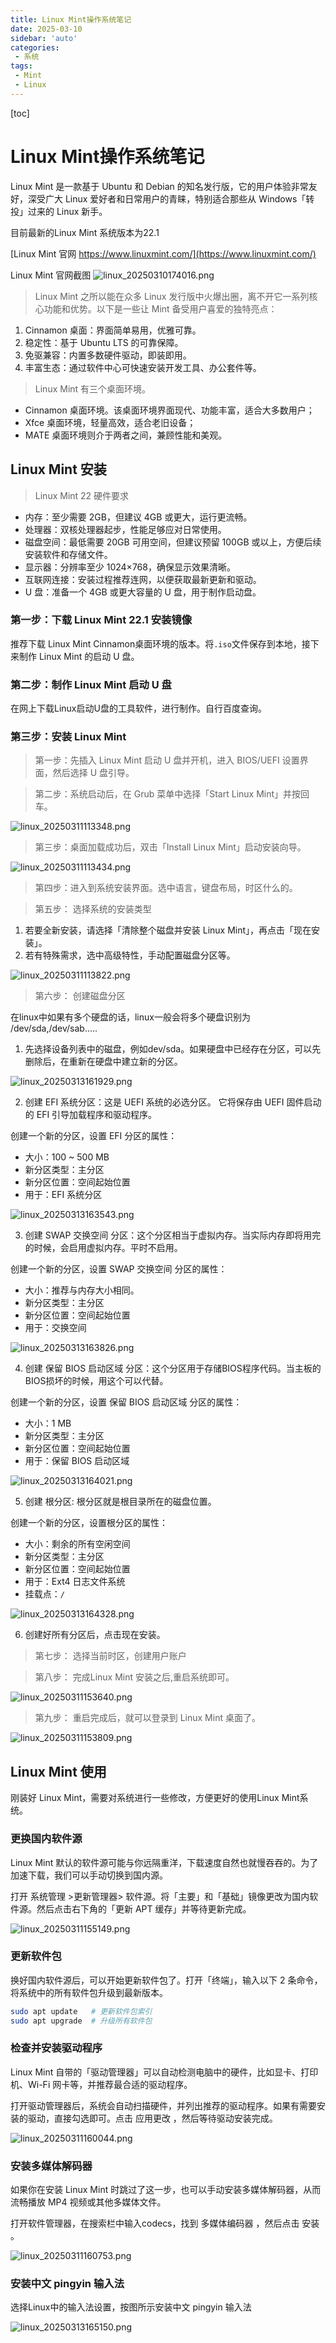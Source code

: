 ```yaml
---
title: Linux Mint操作系统笔记
date: 2025-03-10
sidebar: 'auto'
categories: 
 - 系统
tags:
 - Mint
 - Linux
---
```


[toc]

# Linux Mint操作系统笔记

Linux Mint 是一款基于 Ubuntu 和 Debian 的知名发行版，它的用户体验非常友好，深受广大 Linux 爱好者和日常用户的青睐，特别适合那些从 Windows「转投」过来的 Linux 新手。

目前最新的Linux Mint 系统版本为22.1

[Linux Mint 官网 https://www.linuxmint.com/](https://www.linuxmint.com/)

Linux Mint 官网截图
![linux_20250310174016.png](../blog_img/linux_20250310174016.png)

> Linux Mint 之所以能在众多 Linux 发行版中火爆出圈，离不开它一系列核心功能和优势。以下是一些让 Mint 备受用户喜爱的独特亮点：
1. Cinnamon 桌面：界面简单易用，优雅可靠。
2. 稳定性：基于 Ubuntu LTS 的可靠保障。
3. 免驱兼容：内置多数硬件驱动，即装即用。
4. 丰富生态：通过软件中心可快速安装开发工具、办公套件等。

> Linux Mint 有三个桌面环境。
- Cinnamon 桌面环境。该桌面环境界面现代、功能丰富，适合大多数用户；
- Xfce 桌面环境，轻量高效，适合老旧设备；
- MATE 桌面环境则介于两者之间，兼顾性能和美观。


## Linux Mint 安装

> Linux Mint 22 硬件要求
- 内存：至少需要 2GB，但建议 4GB 或更大，运行更流畅。
- 处理器：双核处理器起步，性能足够应对日常使用。
- 磁盘空间：最低需要 20GB 可用空间，但建议预留 100GB 或以上，方便后续安装软件和存储文件。
- 显示器：分辨率至少 1024×768，确保显示效果清晰。
- 互联网连接：安装过程推荐连网，以便获取最新更新和驱动。
- U 盘：准备一个 4GB 或更大容量的 U 盘，用于制作启动盘。

### 第一步：下载 Linux Mint 22.1 安装镜像

推荐下载 Linux Mint Cinnamon桌面环境的版本。将`.iso`文件保存到本地，接下来制作 Linux Mint 的启动 U 盘。

### 第二步：制作 Linux Mint 启动 U 盘

在网上下载Linux启动U盘的工具软件，进行制作。自行百度查询。

### 第三步：安装 Linux Mint



> 第一步：先插入 Linux Mint 启动 U 盘并开机，进入 BIOS/UEFI 设置界面，然后选择 U 盘引导。

> 第二步：系统启动后，在 Grub 菜单中选择「Start Linux Mint」并按回车。

![linux_20250311113348.png](../blog_img/linux_20250311113348.png)

> 第三步：桌面加载成功后，双击「Install Linux Mint」启动安装向导。

![linux_20250311113434.png](../blog_img/linux_20250311113434.png)

> 第四步：进入到系统安装界面。选中语言，键盘布局，时区什么的。

> 第五步： 选择系统的安装类型

1. 若要全新安装，请选择「清除整个磁盘并安装 Linux Mint」，再点击「现在安装」。
2. 若有特殊需求，选中高级特性，手动配置磁盘分区等。

![linux_20250311113822.png](../blog_img/linux_20250311113822.png)

> 第六步： 创建磁盘分区

在linux中如果有多个硬盘的话，linux一般会将多个硬盘识别为 /dev/sda,/dev/sab.....


1. 先选择设备列表中的磁盘，例如dev/sda。如果硬盘中已经存在分区，可以先删除后，在重新在硬盘中建立新的分区。

![linux_20250313161929.png](../blog_img/linux_20250313161929.png)

2. 创建 EFI 系统分区：这是 UEFI 系统的必选分区。 它将保存由 UEFI 固件启动的 EFI 引导加载程序和驱动程序。

创建一个新的分区，设置 EFI 分区的属性：
- 大小：100 ~ 500 MB
- 新分区类型：主分区
- 新分区位置：空间起始位置
- 用于：EFI 系统分区

![linux_20250313163543.png](../blog_img/linux_20250313163543.png)

3. 创建 SWAP 交换空间 分区：这个分区相当于虚拟内存。当实际内存即将用完的时候，会启用虚拟内存。平时不启用。

创建一个新的分区，设置 SWAP 交换空间 分区的属性：
- 大小：推荐与内存大小相同。
- 新分区类型：主分区
- 新分区位置：空间起始位置
- 用于：交换空间

![linux_20250313163826.png](../blog_img/linux_20250313163826.png)

4. 创建 保留 BIOS 启动区域 分区：这个分区用于存储BIOS程序代码。当主板的BIOS损坏的时候，用这个可以代替。

创建一个新的分区，设置 保留 BIOS 启动区域 分区的属性：
- 大小：1 MB
- 新分区类型：主分区
- 新分区位置：空间起始位置
- 用于：保留 BIOS 启动区域

![linux_20250313164021.png](../blog_img/linux_20250313164021.png)

5. 创建 根分区: 根分区就是根目录所在的磁盘位置。

创建一个新的分区，设置根分区的属性：
- 大小：剩余的所有空闲空间
- 新分区类型：主分区
- 新分区位置：空间起始位置
- 用于：Ext4 日志文件系统
- 挂载点：`/`

![linux_20250313164328.png](../blog_img/linux_20250313164328.png)

6. 创建好所有分区后，点击现在安装。


> 第七步： 选择当前时区，创建用户账户

> 第八步： 完成Linux Mint 安装之后,重启系统即可。

![linux_20250311153640.png](../blog_img/linux_20250311153640.png)

> 第九步： 重启完成后，就可以登录到 Linux Mint 桌面了。

![linux_20250311153809.png](../blog_img/linux_20250311153809.png)

## Linux Mint 使用

刚装好 Linux Mint，需要对系统进行一些修改，方便更好的使用Linux Mint系统。

### 更换国内软件源

Linux Mint 默认的软件源可能与你远隔重洋，下载速度自然也就慢吞吞的。为了加速下载，我们可以手动切换到国内源。

打开 系统管理 >更新管理器> 软件源。将「主要」和「基础」镜像更改为国内软件源。然后点击右下角的「更新 APT 缓存」并等待更新完成。

![linux_20250311155149.png](../blog_img/linux_20250311155149.png)

### 更新软件包

换好国内软件源后，可以开始更新软件包了。打开「终端」，输入以下 2 条命令，将系统中的所有软件包升级到最新版本。

```sh
sudo apt update   # 更新软件包索引
sudo apt upgrade  # 升级所有软件包
```

### 检查并安装驱动程序

Linux Mint 自带的「驱动管理器」可以自动检测电脑中的硬件，比如显卡、打印机、Wi-Fi 网卡等，并推荐最合适的驱动程序。

打开驱动管理器后，系统会自动扫描硬件，并列出推荐的驱动程序。如果有需要安装的驱动，直接勾选即可。点击 应用更改 ，然后等待驱动安装完成。

![linux_20250311160044.png](../blog_img/linux_20250311160044.png)

### 安装多媒体解码器

如果你在安装 Linux Mint 时跳过了这一步，也可以手动安装多媒体解码器，从而流畅播放 MP4 视频或其他多媒体文件。

打开软件管理器，在搜索栏中输入codecs，找到 多媒体编码器 ，然后点击 安装 。

![linux_20250311160753.png](../blog_img/linux_20250311160753.png)

### 安装中文 pingyin 输入法

选择Linux中的输入法设置，按图所示安装中文 pingyin 输入法

![linux_20250313165150.png](../blog_img/linux_20250313165150.png)